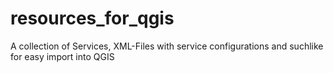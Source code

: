 # resources_for_qgis
A collection of Services, XML-Files with service configurations and suchlike for easy import into QGIS
